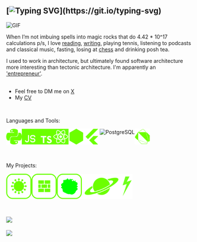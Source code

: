 ## [![Typing SVG](https://readme-typing-svg.demolab.com/?lines=Hello,+I'm+Cal!)](https://git.io/typing-svg)

<img align="centre" alt="GIF" src="https://media0.giphy.com/media/v1.Y2lkPTc5MGI3NjExb3Jld3Jib2NyZjVuOWo3bWo4aWVrNHY4MTUxMzQxb2lmZmw4cWZieiZlcD12MV9pbnRlcm5hbF9naWZfYnlfaWQmY3Q9Zw/KmHueA88mFABT9GkkR/giphy.gif" width="600px"/>

When I’m not imbuing spells into magic rocks that do 4.42 * 10^17 calculations p/s, I love [reading](https://www.goodreads.com/user/show/83229413-callum-woodford), [writing](https://calwoodford.com/books), playing tennis, listening to podcasts and classical music, fasting, losing at [chess](https://www.chess.com/member/gloriouscal) and drinking posh tea.

I used to work in architecture, but ultimately found software architecture more interesting than tectonic architecture. I'm apparently an ['entrepreneur'](https://www.thestar.co.uk/news/striking-image-by-young-sheffield-entrepreneur-is-award-winner-227956).
<br>
<br>

- Feel free to DM me on [X](https://x.com/calwoodford)
- My [CV](https://calwoodford.com/)

<br>

Languages and Tools:

<a href="https://python.org" target="_blank"><img align="left" alt="Python" height ="42px" src="https://github.com/calwoodford/calwoodford/blob/main/assets/green_icons/python_green.png?raw=true"></a>
<a href="https://developer.mozilla.org/en-US/docs/Web/JavaScript" target="_blank"> <img align="left" alt="JavaScript" height ="42px"  src="https://github.com/calwoodford/calwoodford/blob/main/assets/green_icons/javascript_green.png?raw=true"> </a>
<a href="https://typescriptlang.org/" target="_blank"><img align="left" alt="Typescript" height ="42px" src="https://github.com/calwoodford/calwoodford/blob/main/assets/green_icons/typescript_green.png?raw=true"></a>
<a href="https://reactjs.org/" target="_blank"> <img align="left" alt="React" height ="42px" src="https://github.com/calwoodford/calwoodford/blob/main/assets/green_icons/react_green.png?raw=true"></a>
<a href="https://nodejs.org" target="_blank"><img align="left" alt="Node.js" height ="42px" src="https://github.com/calwoodford/calwoodford/blob/main/assets/green_icons/node_green.png?raw=true"></a>
<a href="https://dart.dev" target="_blank"> <img src="https://github.com/calwoodford/calwoodford/blob/main/assets/green_icons/dart_green.png?raw=true" alt="dart" height='42px'/> </a>
<a href="https://flutter.dev/" target="_blank"> <img src="https://github.com/calwoodford/calwoodford/blob/main/assets/green_icons/flutter_green.png?raw=true" align="left" alt="Flutter" height='42px'/> </a>
<a href="https://www.postgresql.org/" target="_blank"> <img src="https://github.com/calwoodford/calwoodford/blob/main/assets/green_icons/postgresql_green.png?raw=true" align="left" alt="PostgreSQL" height='42px'/> </a>

<br>

My Projects:

<a href="https://longcovidbase.com" target="_blank"> <img alt="longcovidbase.com" src="https://github.com/calwoodford/calwoodford/blob/main/assets/green_icons/lcb_applogo_green.svg?raw=true" height="68" align="left"> </a>
<a href="https://brickblock.site" target="_blank"> <img alt="brickblock" src="https://github.com/calwoodford/calwoodford/blob/main/assets/green_icons/brickblock_applogo_green.svg?raw=true" height="68" align="left"> </a>
<a href="https://www.reactiongifs.com/r/2013/08/classified.gif" target="_blank"> <img alt="stealth" src="https://github.com/calwoodford/calwoodford/blob/main/assets/green_icons/stealth_green.png?raw=true" height="68" align="left"> </a>
<a href="https://nasaapodgenerator.netlify.app/" target="_blank"> <img alt="nasaapodgenerator" src="https://github.com/calwoodford/calwoodford/blob/main/assets/green_icons/saturn_green.png?raw=true" height="68" align="left"> </a>
<a href="https://gbprecipitationradar.netlify.app/" target="_blank"> <img alt="gbprecipitationradar" src="https://github.com/calwoodford/calwoodford/blob/main/assets/green_icons/lightning_green.png?raw=true" height="68" align="left"> </a>

<br><br>
<br><br>
<br><br>

![](https://komarev.com/ghpvc/?username=calwoodford&color=green)
<br><br>
<img src="https://www.codewars.com/users/calwoodford/badges/micro">

